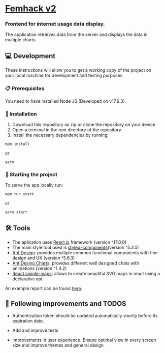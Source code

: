 # [Femhack v2](https://nuwe.io/dev/competitions/femhack-hackathon-vol_II/frontend-femhack-challenge)

### Frontend for internet usage data display.

The application retrieves data from the server and displays the data in multiple charts.

## 💻 Development

These instructions will allow you to get a working copy of the project on your local machine for development and testing purposes.

### 📋 Prerequisites

You need to have installed Node JS (Developed on v17.9.3).

### 🔧 Installation

1. Download this repository as zip or clone the repository on your device
2. Open a terminal in the root directory of the repository.
3. Install the necessary dependencies by running:

```
npm install
```

or

```
yarn
```

### 🏁 Starting the project

To serve the app locally run:

```
npm run start
```

or

```
yarn start
```

## 🛠️ Tools

- The aplication uses [React.js](https://reactjs.org/) framework (version ^17.0.0)
- The main style tool used is [styled-components](https://styled-components.com/)(version ^5.3.5)
- [Ant Design](https://ant.design/): provides multiple common functional components with fine design and UX (version ^5.6.3)
- [Ant Desing Charts](https://charts.ant.design/en/): provides different well designed chats with animations (version ^1.4.2)
- [React simple-maps](https://www.react-simple-maps.io/): allows to create beautiful SVG maps in react using a declarative api.

An example report can be found [here](https://phone-catalogue-app.netlify.app/lighthouse.html).

## 📝 Following improvements and TODOS

- Authentication token should be updated automatically shortly before its expiration date.

- Add and improve tests

- Improvements in user experience. Ensure optimal view in every screen size and improve themes and general design
